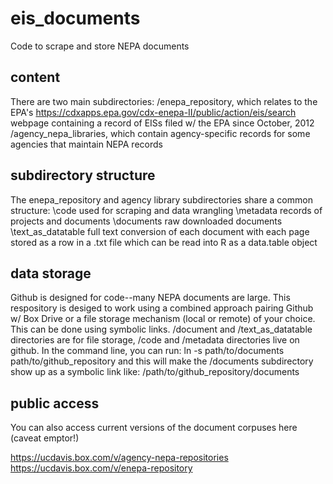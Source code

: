 # eis_documents
Code to scrape and store NEPA documents

## content
There are two main subdirectories:
/enepa_repository, which relates to the EPA's https://cdxapps.epa.gov/cdx-enepa-II/public/action/eis/search webpage containing a record of EISs filed w/ the EPA since October, 2012
/agency_nepa_libraries, which contain agency-specific records for some agencies that maintain NEPA records

## subdirectory structure
The enepa_repository and agency library subdirectories share a common structure:
\code used for scraping and data wrangling
\metadata records of projects and documents
\documents raw downloaded documents
\text_as_datatable full text conversion of each document with each page stored as a row in a .txt file which can be read into R as a data.table object

## data storage
Github is designed for code--many NEPA documents are large. This respository is desiged to work using a combined approach pairing Github w/ Box Drive or a file storage mechanism (local or remote) of your choice. This can be done using symbolic links. /document and /text_as_datatable directories are for file storage, /code and /metadata directories live on github. In the command line, you can run:
  ln -s path/to/documents path/to/github_repository
 and this will make the /documents subdirectory show up as a symbolic link like: /path/to/github_repository/documents
 
 ## public access
 You can also access current versions of the document corpuses here (caveat emptor!)
 
  https://ucdavis.box.com/v/agency-nepa-repositories
  https://ucdavis.box.com/v/enepa-repository
